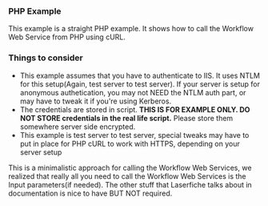 ### PHP Example

This example is a straight PHP example. It shows how to call the Workflow Web Service from PHP using cURL.

### Things to consider

+ This example assumes that you have to authenticate to IIS. It uses NTLM for this setup(Again, test server to test server). If your server is setup for anonymous authetication, you may not NEED the NTLM auth part, or may have to tweak it if you're using Kerberos.
+ The credentials are stored in script. **THIS IS FOR EXAMPLE ONLY. DO NOT STORE credentials in the real life script.** Please store them somewhere server side encrypted.
+ This example is test server to test server, special tweaks may have to put in place for PHP cURL to work with HTTPS, depending on your server setup

This is a minimalistic approach for calling the Workflow Web Services, we realized that really all you need to call the Workflow Web Services is the Input parameters(if needed). The other stuff that Laserfiche talks about in documentation is nice to have BUT NOT required.

